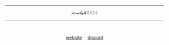 <div align="center">
  <hr/>
  <p>𝓍𝑒𝓋𝒶𝓁𝓎#𝟼𝟼𝟸𝟺</p>
  <hr/>
  <p>&#917567<p/>
  <a href="https://die.ooo";  target="website">website<a/>　
  <a href="https://discord.gg/YPQapZ2bYq";  target="discord">discord<a/>　
</div>
